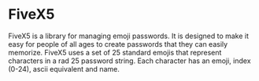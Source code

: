 # FiveX5

FiveX5 is a library for managing emoji passwords. It is designed to make it easy for people of all ages to create passwords that they
can easily memorize. FiveX5 uses a set of 25 standard emojis that represent characters in a rad 25 password string. Each character
has an emoji, index (0-24), ascii equivalent and name.
